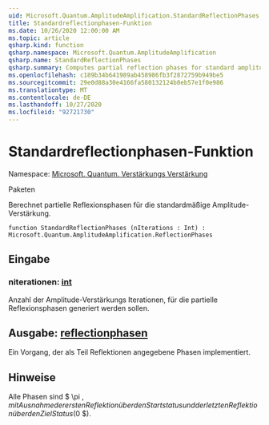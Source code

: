 ```yaml
---
uid: Microsoft.Quantum.AmplitudeAmplification.StandardReflectionPhases
title: Standardreflectionphasen-Funktion
ms.date: 10/26/2020 12:00:00 AM
ms.topic: article
qsharp.kind: function
qsharp.namespace: Microsoft.Quantum.AmplitudeAmplification
qsharp.name: StandardReflectionPhases
qsharp.summary: Computes partial reflection phases for standard amplitude amplification.
ms.openlocfilehash: c189b34b641989ab458986fb3f2872759b949be5
ms.sourcegitcommit: 29e0d88a30e4166fa580132124b0eb57e1f0e986
ms.translationtype: MT
ms.contentlocale: de-DE
ms.lasthandoff: 10/27/2020
ms.locfileid: "92721730"
---
```

# <a name="standardreflectionphases-function"></a>Standardreflectionphasen-Funktion

Namespace: [Microsoft. Quantum. Verstärkungs Verstärkung](xref:Microsoft.Quantum.AmplitudeAmplification)

Paketen [](https://nuget.org/packages/)


Berechnet partielle Reflexionsphasen für die standardmäßige Amplitude-Verstärkung.

```qsharp
function StandardReflectionPhases (nIterations : Int) : Microsoft.Quantum.AmplitudeAmplification.ReflectionPhases
```


## <a name="input"></a>Eingabe

### <a name="niterations--int"></a>niterationen: [int](xref:microsoft.quantum.lang-ref.int)

Anzahl der Amplitude-Verstärkungs Iterationen, für die partielle Reflexionsphasen generiert werden sollen.



## <a name="output--reflectionphases"></a>Ausgabe: [reflectionphasen](xref:Microsoft.Quantum.AmplitudeAmplification.ReflectionPhases)

Ein Vorgang, der als Teil Reflektionen angegebene Phasen implementiert.

## <a name="remarks"></a>Hinweise

Alle Phasen sind $ \pi $, mit Ausnahme der ersten Reflektion über den Startstatus und der letzten Reflektion über den Ziel Status ($0 $).